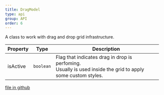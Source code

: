```yaml
---
title: DragModel
type: api
group: API
order: 6
---
```

A class to work with drag and drop grid infrastructure.

Property|Type|Description
---|---|---
isActive|`boolean`|Flag that indicates drag in drop is perfoming.<br />Usually is used inside the grid to apply some custom styles.

[file in github](https://github.com/qgrid/ng2/core/drag.model.js)

